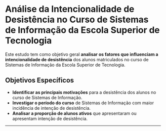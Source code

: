 # Análise da Intencionalidade de Desistência no Curso de Sistemas de Informação da Escola Superior de Tecnologia

Este estudo tem como objetivo geral **analisar os fatores que influenciam a intencionalidade de desistência** dos alunos matriculados no curso de Sistemas de Informação da Escola Superior de Tecnologia.

## Objetivos Específicos

- **Identificar as principais motivações** para a desistência dos alunos no curso de Sistemas de Informação.
- **Investigar o período do curso** de Sistemas de Informação com maior incidência de intenção de desistência.
- **Analisar a proporção de alunos ativos** que apresentaram ou apresentam intenção de desistência.

---

